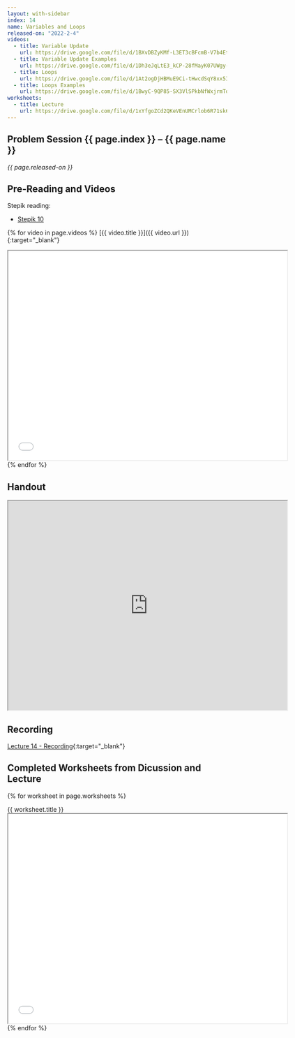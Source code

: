 ```yaml
---
layout: with-sidebar
index: 14
name: Variables and Loops
released-on: "2022-2-4"
videos:
  - title: Variable Update
    url: https://drive.google.com/file/d/1BXvDBZyKMf-L3ET3cBFcmB-V7b4Et7yf
  - title: Variable Update Examples
    url: https://drive.google.com/file/d/1Dh3eJqLtE3_kCP-28fMayK07UWgy-7Xp
  - title: Loops
    url: https://drive.google.com/file/d/1At2ogDjHBMuE9Ci-tHwcdSqY8xx5I3r1
  - title: Loops Examples
    url: https://drive.google.com/file/d/1BwyC-9QP85-SX3VlSPkbNfWxjrmTd4dT
worksheets:
  - title: Lecture
    url: https://drive.google.com/file/d/1xYfgoZCd2QKeVEnUMCrlob6R71sk6A4F
---
```


## Problem Session {{ page.index }} – {{ page.name }}

_{{ page.released-on }}_

## Pre-Reading and Videos

Stepik reading:
- [Stepik 10](https://stepik.org/lesson/579629/step/1?unit=574279)

{% for video in page.videos %}
[{{ video.title }}]({{ video.url }}){:target="_blank"}

<iframe src="{{ video.url }}/preview" width="640" height="480" allow="autoplay"></iframe>
{% endfor %}

## Handout

<iframe src="https://drive.google.com/file/d/1teCdQVzzKBV9syE9p0rQj53UcTAyRjOm/preview" width="640" height="480" allow="autoplay"></iframe>

## Recording

[Lecture 14 - Recording](https://podcast.ucsd.edu/watch/wi22/cse11_a00/14){:target="_blank"}

## Completed Worksheets from Dicussion and Lecture

{% for worksheet in page.worksheets %}
<div class="worksheetBox">
{{ worksheet.title }}
<br>
<iframe src="{{ worksheet.url }}/preview" width="640" height="480" allow="autoplay"></iframe>
</div>
{% endfor %}